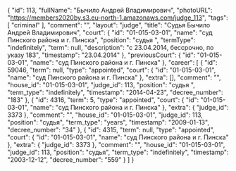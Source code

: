 {
    "id": 113,
    "fullName": "Бычило Андрей Владимирович",
    "photoURL": "https://members2020by.s3.eu-north-1.amazonaws.com/judge_113",
    "tags": [
        "criminal"
    ],
    "comment": "",
    "layout": "judge",
    "title": "Судья Бычило Андрей Владимирович",
    "court": {
        "id": "01-015-03-01",
        "name": "суд Пинского района и г. Пинска",
        "position": "судья  ",
        "termType": "indefinitely",
        "term": null,
        "description": "c 23.04.2014, бессрочно, по указу 183",
        "timestamp": "23.04.2014"
    },
    "previousCourt": {
        "id": "01-015-03-01",
        "name": "суд Пинского района и г. Пинска"
    },
    "career": [
        {
            "id": 59046,
            "term": null,
            "type": "appointed",
            "court": {
                "id": "01-015-03-01",
                "name": "суд Пинского района и г. Пинска"
            },
            "extra": [],
            "comment": "",
            "house_id": "01-015-03-01",
            "judge_id": 113,
            "position": "судья  ",
            "term_type": "indefinitely",
            "timestamp": "2014-04-23",
            "decree_number": "183"
        },
        {
            "id": 4316,
            "term": 5,
            "type": "appointed",
            "court": {
                "id": "01-015-03-01",
                "name": "суд Пинского района и г. Пинска"
            },
            "extra": {
                "judge_id": 3373
            },
            "comment": "",
            "house_id": "01-015-03-01",
            "judge_id": 113,
            "position": "судья",
            "term_type": "years",
            "timestamp": "2009-01-13",
            "decree_number": "34"
        },
        {
            "id": 4315,
            "term": null,
            "type": "appointed",
            "court": {
                "id": "01-015-03-01",
                "name": "суд Пинского района и г. Пинска"
            },
            "extra": {
                "judge_id": 3373
            },
            "comment": "",
            "house_id": "01-015-03-01",
            "judge_id": 113,
            "position": "судья",
            "term_type": "indefinitely",
            "timestamp": "2003-12-12",
            "decree_number": "559"
        }
    ]
}
